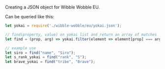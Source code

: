 Creating a JSON object for Wibble Wobble EU.

Can be queried like this: 
```javascript
let yokai = require('./wibble-wobble/eu/yokai.json');

// find(property, value) on yokai list and return an array of matches
let find = (prop, arg) => yokai.filter(element => element[prop] === arg);

// example use
let siro = find("name", "Siro");
let s_rank_yokai = find("rank", "S");
let brave_yokai = find("tribe", "Brave");
```
